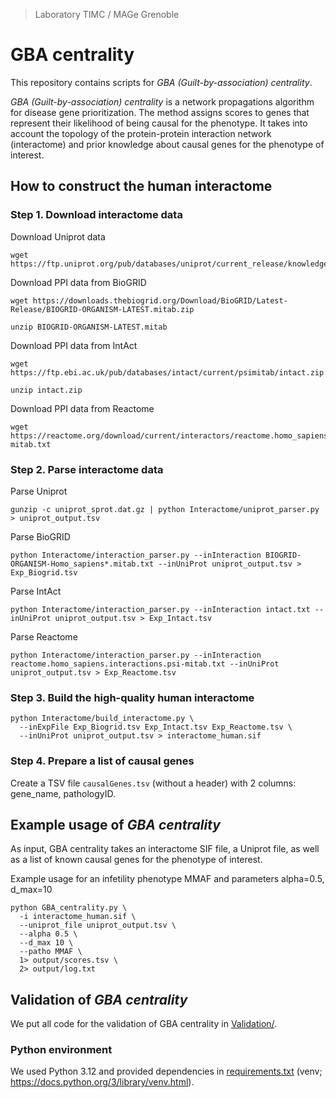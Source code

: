 > Laboratory TIMC / MAGe Grenoble

# GBA centrality

This repository contains scripts for _GBA (Guilt-by-association) centrality_.

_GBA (Guilt-by-association) centrality_ is a network propagations algorithm for disease gene prioritization. The method assigns scores to genes that represent their likelihood of being causal for the phenotype. It takes into account the topology of the protein-protein interaction network (interactome) and prior knowledge about causal genes for the phenotype of interest.

## How to construct the human interactome

### Step 1. Download interactome data

Download Uniprot data

```
wget https://ftp.uniprot.org/pub/databases/uniprot/current_release/knowledgebase/complete/uniprot_sprot.dat.gz
```

Download PPI data from BioGRID

```
wget https://downloads.thebiogrid.org/Download/BioGRID/Latest-Release/BIOGRID-ORGANISM-LATEST.mitab.zip
```

```
unzip BIOGRID-ORGANISM-LATEST.mitab
```

Download PPI data from IntAct

```
wget https://ftp.ebi.ac.uk/pub/databases/intact/current/psimitab/intact.zip
```

```
unzip intact.zip
```

Download PPI data from Reactome

```
wget https://reactome.org/download/current/interactors/reactome.homo_sapiens.interactions.psi-mitab.txt
```


### Step 2. Parse interactome data

Parse Uniprot

```
gunzip -c uniprot_sprot.dat.gz | python Interactome/uniprot_parser.py > uniprot_output.tsv
```

Parse BioGRID

```
python Interactome/interaction_parser.py --inInteraction BIOGRID-ORGANISM-Homo_sapiens*.mitab.txt --inUniProt uniprot_output.tsv > Exp_Biogrid.tsv
```

Parse IntAct

```
python Interactome/interaction_parser.py --inInteraction intact.txt --inUniProt uniprot_output.tsv > Exp_Intact.tsv
```

Parse Reactome

```
python Interactome/interaction_parser.py --inInteraction reactome.homo_sapiens.interactions.psi-mitab.txt --inUniProt uniprot_output.tsv > Exp_Reactome.tsv
```


### Step 3. Build the high-quality human interactome

```
python Interactome/build_interactome.py \
  --inExpFile Exp_Biogrid.tsv Exp_Intact.tsv Exp_Reactome.tsv \
  --inUniProt uniprot_output.tsv > interactome_human.sif
```


### Step 4. Prepare a list of causal genes

Create a TSV file `causalGenes.tsv` (without a header) with 2 columns: gene_name, pathologyID.


## Example usage of _GBA centrality_

As input, GBA centrality takes an interactome SIF file, a Uniprot file, as well as a list of known causal genes for the phenotype of interest.

Example usage for an infetility phenotype MMAF and parameters alpha=0.5, d_max=10

```
python GBA_centrality.py \
  -i interactome_human.sif \
  --uniprot_file uniprot_output.tsv \
  --alpha 0.5 \
  --d_max 10 \
  --patho MMAF \
  1> output/scores.tsv \
  2> output/log.txt
```

## Validation of _GBA centrality_

We put all code for the validation of GBA centrality in [Validation/](Validation/).


### Python environment

We used Python 3.12 and provided dependencies in [requirements.txt](requirements.txt) (venv; https://docs.python.org/3/library/venv.html).
